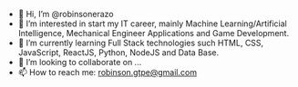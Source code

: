 - 👋 Hi, I’m @robinsonerazo
- 👀 I’m interested in start my IT career, mainly Machine Learning/Artificial Intelligence, Mechanical Engineer Applications and Game Development. 
- 🌱 I’m currently learning Full Stack technologies such HTML, CSS, JavaScript, ReactJS, Python, NodeJS and Data Base.
- 💞️ I’m looking to collaborate on ...
- 📫 How to reach me: robinson.gtpe@gmail.com

<!---
robinsonerazo/robinsonerazo is a ✨ special ✨ repository because its `README.md` (this file) appears on your GitHub profile.
You can click the Preview link to take a look at your changes.
--->
